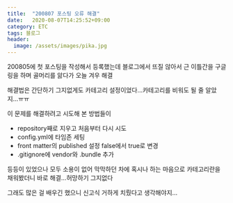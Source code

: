 ```yaml
---
title:  "200807 포스팅 오류 해결"
date:   2020-08-07T14:25:52+09:00
category: ETC
tags: 블로그
header:
  image: /assets/images/pika.jpg
---
```


200805에 첫 포스팅을 작성해서 등록했는데 블로그에서 뜨질 않아서 근 이틀간을 구글링을 하며 골머리를 앓다가 오늘 겨우 해결

해결법은 간단하기 그지없게도 카테고리 설정이었다...카테고리를 비워도 될 줄 알았지...ㅠㅠ

이 문제를 해결하려고 시도해 본 방법들이

 - repository째로 지우고 처음부터 다시 시도
 - config.yml에 타임존 세팅
 - front matter의 published 설정 false에서 true로 변경
 - .gitignore에 vendor와 .bundle 추가

등등이 있었으나 모두 소용이 없어 막막하던 차에 혹시나 하는 마음으로 카테고리란을 채워봤더니 바로 해결...허망하기 그지없다

그래도 많은 걸 배우긴 했으니 신고식 거하게 치뤘다고 생각해야지...